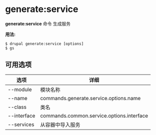 # generate:service
**generate:service** 命令 生成服务

**用法:**
```
$ drupal generate:service [options] 
$ gs  
```

## 可用选项
选项 | 详细
-------|-------------
--module | 模块名称
--name | commands.generate.service.options.name
--class | 类名
--interface | commands.common.service.options.interface
--services | 从容器中导入服务
